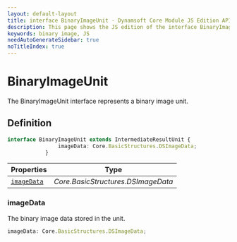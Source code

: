 ```yaml
---
layout: default-layout
title: interface BinaryImageUnit - Dynamsoft Core Module JS Edition API Reference
description: This page shows the JS edition of the interface BinaryImageUnit in Dynamsoft Core Module.
keywords: binary image, JS
needAutoGenerateSidebar: true
noTitleIndex: true
---
```


# BinaryImageUnit

The BinaryImageUnit interface represents a binary image unit.

## Definition

```typescript
interface BinaryImageUnit extends IntermediateResultUnit {
                imageData: Core.BasicStructures.DSImageData;
            } 
```



| Properties               | Type |
|----------------------|-------------|
| [`imageData`](#imagedata) | *Core.BasicStructures.DSImageData* |

### imageData

The binary image data stored in the unit.

```typescript
imageData: Core.BasicStructures.DSImageData;
```